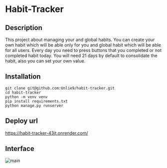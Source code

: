 # Habit-Tracker

## Description
This project about managing your and global habits.
You can create your own habit which will be able only for you and global habit which will be able for all users.
Every day you need to press buttons that you completed or not completed habit today.
You will need 21 days by default to consolidate the habit, also you can set your own value.

## Installation
```
git clone git@github.com:Unlie9/habit-tracker.git
cd habit-tracker
python -m venv venv
pip install requirements.txt
python manage.py runserver
```

## Deploy url
https://habit-tracker-43jt.onrender.com/

## Interface
![main](https://github.com/user-attachments/assets/e694ade5-2dc3-4612-8940-f2b1fa80705e)

